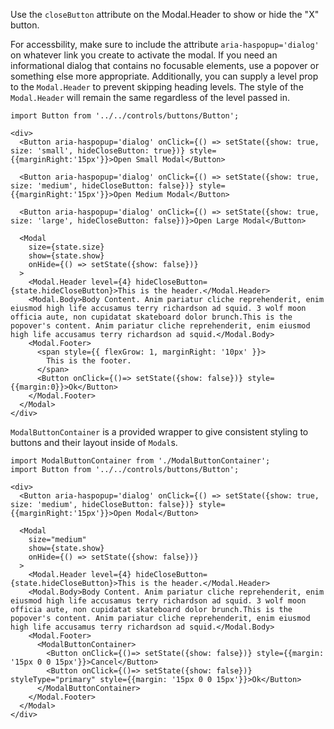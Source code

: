 Use the `closeButton` attribute on the Modal.Header to show or hide the "X" button.

For accessbility, make sure to include the attribute `aria-haspopup='dialog'` on whatever link you create to activate the modal. If you need
an informational dialog that contains no focusable elements, use a popover or something else more appropriate. Additionally, you can supply
a level prop to the `Modal.Header` to prevent skipping heading levels. The style of the `Modal.Header` will remain the same regardless of
the level passed in.

```
import Button from '../../controls/buttons/Button';

<div>
  <Button aria-haspopup='dialog' onClick={() => setState({show: true, size: 'small', hideCloseButton: true})} style={{marginRight:'15px'}}>Open Small Modal</Button>

  <Button aria-haspopup='dialog' onClick={() => setState({show: true, size: 'medium', hideCloseButton: false})} style={{marginRight:'15px'}}>Open Medium Modal</Button>

  <Button aria-haspopup='dialog' onClick={() => setState({show: true, size: 'large', hideCloseButton: false})}>Open Large Modal</Button>

  <Modal
    size={state.size}
    show={state.show}
    onHide={() => setState({show: false})}
  >
    <Modal.Header level={4} hideCloseButton={state.hideCloseButton}>This is the header.</Modal.Header>
    <Modal.Body>Body Content. Anim pariatur cliche reprehenderit, enim eiusmod high life accusamus terry richardson ad squid. 3 wolf moon officia aute, non cupidatat skateboard dolor brunch.This is the popover's content. Anim pariatur cliche reprehenderit, enim eiusmod high life accusamus terry richardson ad squid.</Modal.Body>
    <Modal.Footer>
      <span style={{ flexGrow: 1, marginRight: '10px' }}>
        This is the footer.
      </span>
      <Button onClick={()=> setState({show: false})} style={{margin:0}}>Ok</Button>
    </Modal.Footer>
  </Modal>
</div>
```

`ModalButtonContainer` is a provided wrapper to give consistent styling to buttons and their layout inside of `Modal`s.

```
import ModalButtonContainer from './ModalButtonContainer';
import Button from '../../controls/buttons/Button';

<div>
  <Button aria-haspopup='dialog' onClick={() => setState({show: true, size: 'medium', hideCloseButton: false})} style={{marginRight:'15px'}}>Open Modal</Button>

  <Modal
    size="medium"
    show={state.show}
    onHide={() => setState({show: false})}
  >
    <Modal.Header level={4} hideCloseButton={state.hideCloseButton}>This is the header.</Modal.Header>
    <Modal.Body>Body Content. Anim pariatur cliche reprehenderit, enim eiusmod high life accusamus terry richardson ad squid. 3 wolf moon officia aute, non cupidatat skateboard dolor brunch.This is the popover's content. Anim pariatur cliche reprehenderit, enim eiusmod high life accusamus terry richardson ad squid.</Modal.Body>
    <Modal.Footer>
      <ModalButtonContainer>
        <Button onClick={()=> setState({show: false})} style={{margin: '15px 0 0 15px'}}>Cancel</Button>
        <Button onClick={()=> setState({show: false})} styleType="primary" style={{margin: '15px 0 0 15px'}}>Ok</Button>
      </ModalButtonContainer>
    </Modal.Footer>
  </Modal>
</div>
```
